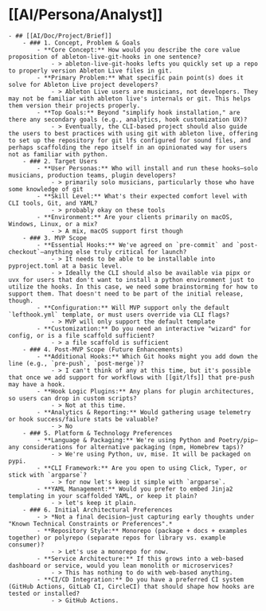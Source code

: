 # [[AI/Persona/Analyst]]
	- ## [[AI/Doc/Project/Brief]]
		- ### 1. Concept, Problem & Goals
			- **Core Concept:** How would you describe the core value proposition of ableton-live-git-hooks in one sentence?
				- > ableton-live-git-hooks lefts you quickly set up a repo to properly version Ableton Live files in git.
			- **Primary Problem:** What specific pain point(s) does it solve for Ableton Live project developers?
				- > Ableton Live users are musicians, not developers. They may not be familiar with ableton live's internals or git. This helps them version their projects properly.
			- **Top Goals:** Beyond "simplify hook installation," are there any secondary goals (e.g., analytics, hook customization UX)?
				- > Eventually, the CLI-based project should also guide the users to best practices with using git with ableton live, offering to set up the repository for git lfs configured for sound files, and perhaps scaffolding the repo itself in an opinionated way for users not as familiar with python.
		- ### 2. Target Users
			- **User Personas:** Who will install and run these hooks—solo musicians, production teams, plugin developers?
				- > primarily solo musicians, particularly those who have some knowledge of git
			- **Skill Level:** What's their expected comfort level with CLI tools, Git, and YAML?
				- > probably okay on these tools
			- **Environment:** Are your clients primarily on macOS, Windows, Linux, or a mix?
				- > A mix, macOS support first though
		- ### 3. MVP Scope
			- **Essential Hooks:** We've agreed on `pre-commit` and `post-checkout`—anything else truly critical for launch?
				- > It needs to be able to be installable into pyproject.toml at a basic level.
				- > Ideally the CLI should also be available via pipx or uvx for users that don't want to install a python environment just to utilize the hooks. In this case, we need some brainstorming for how to support them. That doesn't need to be part of the initial release, though.
			- **Configuration:** Will MVP support only the default `lefthook.yml` template, or must users override via CLI flags?
				- > MVP will only support the default template
			- **Customization:** Do you need an interactive "wizard" for config, or is a file scaffold sufficient?
				- > a file scaffold is sufficient
		- ### 4. Post-MVP Scope (Future Enhancements)
			- **Additional Hooks:** Which Git hooks might you add down the line (e.g., `pre-push`, `post-merge`)?
				- > I can't think of any at this time, but it's possible that once we add support for workflows with [[git/lfs]] that pre-push may have a hook.
			- **Hook Logic Plugins:** Any plans for plugin architectures, so users can drop in custom scripts?
				- > Not at this time.
			- **Analytics & Reporting:** Would gathering usage telemetry or hook success/failure stats be valuable?
				- > No
		- ### 5. Platform & Technology Preferences
			- **Language & Packaging:** We're using Python and Poetry/pip—any considerations for alternative packaging (npm, Homebrew taps)?
				- > We're using Python, uv, mise. It will be packaged on pypi.
			- **CLI Framework:** Are you open to using Click, Typer, or stick with `argparse`?
				- > for now let's keep it simple with `argparse`.
			- **YAML Management:** Would you prefer to embed Jinja2 templating in your scaffolded YAML, or keep it plain?
				- > let's keep it plain.
		- ### 6. Initial Architectural Preferences
			- > *Not a final decision—just capturing early thoughts under "Known Technical Constraints or Preferences".*
			- **Repository Style:** Monorepo (package + docs + examples together) or polyrepo (separate repos for library vs. example consumer)?
				- > Let's use a monorepo for now.
			- **Service Architecture:** If this grows into a web-based dashboard or service, would you lean monolith or microservices?
				- > This has nothing to do with web-based anything.
			- **CI/CD Integration:** Do you have a preferred CI system (GitHub Actions, GitLab CI, CircleCI) that should shape how hooks are tested or installed?
				- > GitHub Actions.